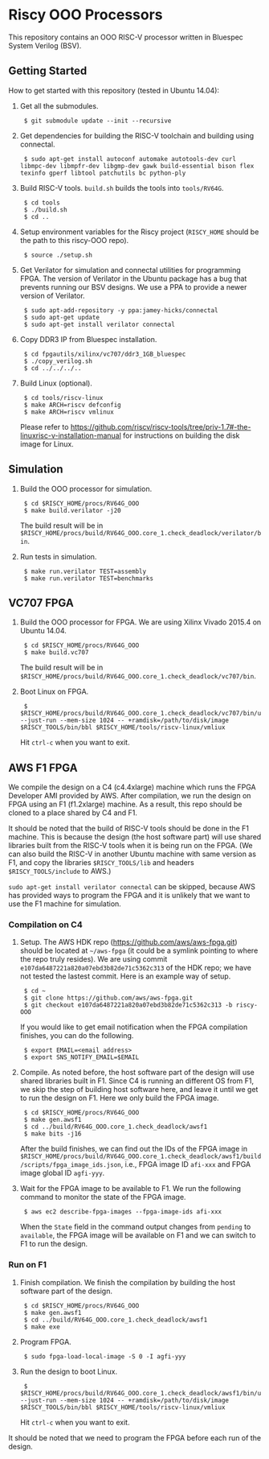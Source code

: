 # Riscy OOO Processors

This repository contains an OOO RISC-V processor written in Bluespec System Verilog (BSV).

## Getting Started

How to get started with this repository (tested in Ubuntu 14.04):

1. Get all the submodules.

        $ git submodule update --init --recursive

2. Get dependencies for building the RISC-V toolchain and building using connectal.

        $ sudo apt-get install autoconf automake autotools-dev curl libmpc-dev libmpfr-dev libgmp-dev gawk build-essential bison flex texinfo gperf libtool patchutils bc python-ply

3. Build RISC-V tools.
`build.sh` builds the tools into `tools/RV64G`.

        $ cd tools
        $ ./build.sh
        $ cd ..

4. Setup environment variables for the Riscy project (`RISCY_HOME` should be the path to this riscy-OOO repo).

        $ source ./setup.sh

5. Get Verilator for simulation and connectal utilities for programming FPGA.
The version of Verilator in the Ubuntu package has a bug that prevents running our BSV designs.
We use a PPA to provide a newer version of Verilator.

        $ sudo apt-add-repository -y ppa:jamey-hicks/connectal
        $ sudo apt-get update
        $ sudo apt-get install verilator connectal

6. Copy DDR3 IP from Bluespec installation.

        $ cd fpgautils/xilinx/vc707/ddr3_1GB_bluespec
        $ ./copy_verilog.sh
        $ cd ../../../..

7. Build Linux (optional).

        $ cd tools/riscv-linux
        $ make ARCH=riscv defconfig
        $ make ARCH=riscv vmlinux
        
    Please refer to https://github.com/riscv/riscv-tools/tree/priv-1.7#-the-linuxrisc-v-installation-manual for instructions on building the disk image for Linux.

## Simulation
1. Build the OOO processor for simulation.

        $ cd $RISCY_HOME/procs/RV64G_OOO
        $ make build.verilator -j20

    The build result will be in `$RISCY_HOME/procs/build/RV64G_OOO.core_1.check_deadlock/verilator/bin`.

2. Run tests in simulation.

        $ make run.verilator TEST=assembly
        $ make run.verilator TEST=benchmarks

## VC707 FPGA
1. Build the OOO processor for FPGA.
We are using Xilinx Vivado 2015.4 on Ubuntu 14.04.

        $ cd $RISCY_HOME/procs/RV64G_OOO
        $ make build.vc707

    The build result will be in `$RISCY_HOME/procs/build/RV64G_OOO.core_1.check_deadlock/vc707/bin`.
    
2. Boot Linux on FPGA.

        $ $RISCY_HOME/procs/build/RV64G_OOO.core_1.check_deadlock/vc707/bin/ubuntu.exe --just-run --mem-size 1024 -- +ramdisk=/path/to/disk/image $RISCY_TOOLS/bin/bbl $RISCY_HOME/tools/riscv-linux/vmliux
 
     Hit `ctrl-c` when you want to exit.
  
## AWS F1 FPGA
We compile the design on a C4 (c4.4xlarge) machine which runs the FPGA Developer AMI provided by AWS.
After compilation, we run the design on FPGA using an F1 (f1.2xlarge) machine.
As a result, this repo should be cloned to a place shared by C4 and F1.

It should be noted that the build of RISC-V tools should be done in the F1 machine.
This is because the design (the host software part) will use shared libraries built from the RISC-V tools when it is being run on the FPGA.
(We can also build the RISC-V in another Ubuntu machine with same version as F1, and copy the libraries `$RISCY_TOOLS/lib` and headers `$RISCY_TOOLS/include` to AWS.)

`sudo apt-get install verilator connectal` can be skipped, because AWS has provided ways to program the FPGA and  it is unlikely that we want to use the F1 machine for simulation.

### Compilation on C4
1. Setup.
The AWS HDK repo (https://github.com/aws/aws-fpga.git) should be located at `~/aws-fpga` (it could be a symlink pointing to where the repo truly resides).
We are using commit `e107da6487221a820a07ebd3b82de71c5362c313` of the HDK repo; we have not tested the lastest commit.
Here is an example way of setup.

        $ cd ~
        $ git clone https://github.com/aws/aws-fpga.git
        $ git checkout e107da6487221a820a07ebd3b82de71c5362c313 -b riscy-OOO

    If you would like to get email notification when the FPGA compilation finishes, you can do the following.
    
        $ export EMAIL=<email address>
        $ export SNS_NOTIFY_EMAIL=$EMAIL

2. Compile.
As noted before, the host software part of the design will use shared libraries built in F1.
Since C4 is running an different OS from F1, we skip the step of building host software here, and leave it until we get to run the design on F1.
Here we only build the FPGA image.

        $ cd $RISCY_HOME/procs/RV64G_OOO
        $ make gen.awsf1
        $ cd ../build/RV64G_OOO.core_1.check_deadlock/awsf1
        $ make bits -j16

    After the build finishes, we can find out the IDs of the FPGA image in `$RISCY_HOME/procs/build/RV64G_OOO.core_1.check_deadlock/awsf1/build/scripts/fpga_image_ids.json`, i.e., FPGA image ID `afi-xxx` and FPGA image global ID `agfi-yyy`.

3. Wait for the FPGA image to be available to F1.
We run the following command to monitor the state of the FPGA image.

        $ aws ec2 describe-fpga-images --fpga-image-ids afi-xxx

    When the `State` field in the command output changes from `pending` to `available`, the FPGA image will be available on F1 and we can switch to F1 to run the design.

### Run on F1
1. Finish compilation.
We finish the compilation by building the host software part of the design.

        $ cd $RISCY_HOME/procs/RV64G_OOO
        $ make gen.awsf1
        $ cd ../build/RV64G_OOO.core_1.check_deadlock/awsf1
        $ make exe
 
2. Program FPGA.
 
        $ sudo fpga-load-local-image -S 0 -I agfi-yyy

3. Run the design to boot Linux.

        $ $RISCY_HOME/procs/build/RV64G_OOO.core_1.check_deadlock/awsf1/bin/ubuntu.exe --just-run --mem-size 1024 -- +ramdisk=/path/to/disk/image $RISCY_TOOLS/bin/bbl $RISCY_HOME/tools/riscv-linux/vmliux

    Hit `ctrl-c` when you want to exit.

It should be noted that we need to program the FPGA before each run of the design.
